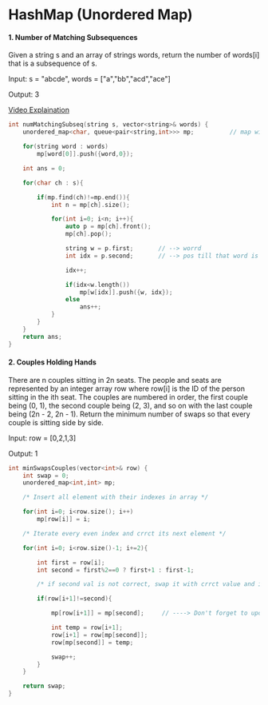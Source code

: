 # HashMap (Unordered Map)

#### 1. Number of Matching Subsequences
Given a string s and an array of strings words, return the number of words[i] that is a subsequence of s.

Input: s = "abcde", words = ["a","bb","acd","ace"]

Output: 3

[Video Explaination](https://www.youtube.com/watch?v=Vch3pFgmKD8)

```cpp
int numMatchingSubseq(string s, vector<string>& words) {
    unordered_map<char, queue<pair<string,int>>> mp;          // map with keys a-z --> storing all words waiting for char word[pos]

    for(string word : words)
        mp[word[0]].push({word,0});

    int ans = 0;

    for(char ch : s){

        if(mp.find(ch)!=mp.end()){
            int n = mp[ch].size();

            for(int i=0; i<n; i++){
                auto p = mp[ch].front();
                mp[ch].pop();

                string w = p.first;       // --> worrd
                int idx = p.second;       // --> pos till that word is matched so far

                idx++;

                if(idx<w.length())
                    mp[w[idx]].push({w, idx});
                else
                    ans++;
            }
        }
    }
    return ans;   
}
```

#### 2. Couples Holding Hands
There are n couples sitting in 2n seats. The people and seats are represented by an integer array row where row[i] is the ID of the person sitting in the ith seat. The couples are numbered in order, the first couple being (0, 1), the second couple being (2, 3), and so on with the last couple being (2n - 2, 2n - 1).
Return the minimum number of swaps so that every couple is sitting side by side.

Input: row = [0,2,1,3]

Output: 1

```cpp
int minSwapsCouples(vector<int>& row) {
    int swap = 0;
    unordered_map<int,int> mp;            

    /* Insert all element with their indexes in array */

    for(int i=0; i<row.size(); i++)
        mp[row[i]] = i;

    /* Iterate every even index and crrct its next element */

    for(int i=0; i<row.size()-1; i+=2){

        int first = row[i];
        int second = first%2==0 ? first+1 : first-1;

        /* if second val is not correct, swap it with crrct value and increment the count */

        if(row[i+1]!=second){

            mp[row[i+1]] = mp[second];     // ----> Don't forget to update the index in hashmap

            int temp = row[i+1];
            row[i+1] = row[mp[second]];
            row[mp[second]] = temp;

            swap++;
        }
    }

    return swap;
}
```

